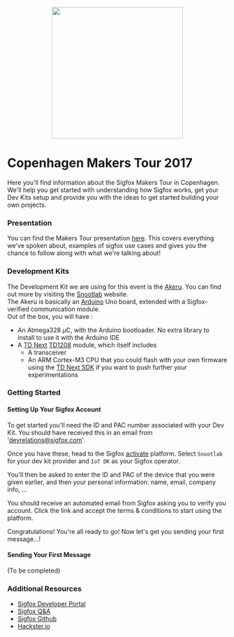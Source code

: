 <p align="center"><img src ="http://www.sigfox.com/themes/custom/sigfox/images/logo-2016.svg" width="300"></p>

# Copenhagen Makers Tour 2017

Here you'll find information about the Sigfox Makers Tour in Copenhagen.  
We'll help you get started with understanding how Sigfox works, get your Dev Kits setup and provide you with the ideas to get started building your own projects.

### Presentation

You can find the Makers Tour presentation [here](http://www.slideshare.net/nicolsc-slides/sigfox-makers-tour-copenhagen). This covers everything we've spoken about, examples of sigfox use cases and gives you the chance to follow along with what we're talking about!

### Development Kits

The Development Kit we are using for this event is the [Akeru](//www.akeru.cc/). You can find out more by visiting the [Snootlab](//snootlab.com) website.  
The Akeru is basically an [Arduino](//arduino.cc) Uno board, extended with a Sigfox-verified communication module.  
Out of the box, you will have :

* An Atmega328 µC, with the Arduino bootloader. No extra library to install to use it with the Arduino IDE
* A [TD Next](//www.td-next.com/) [TD1208](//github.com/Telecom-Design/Documentation_TD_RF_Module/blob/master/TD1208%20Datasheet.pdf) module, which itself includes
  * A []() transceiver
  * An ARM Cortex-M3 CPU that you could flash with your own firmware using the [TD Next SDK](http://rfmodules.td-next.com/sdk/) if you want to push further your experimentations
  
### Getting Started

#### Setting Up Your Sigfox Account

To get started you'll need the ID and PAC number associated with your Dev Kit. You should have received this in an email from 'devrelations@sigfox.com'.

Once you have these, head to the Sigfox [activate](//backend.sigfox.com/activate) platform. Select `Snootlab` for your dev kit provider and `IoT DK` as your Sigfox operator.

You'll then be asked to enter the ID and PAC of the device that you were given earlier, and then your personal information: name, email, company info, ... 

You should receive an automated email from Sigfox asking you to verify you account. Click the link and accept the terms & conditions to start using the platform.

Congratulations! You're all ready to go! Now let's get you sending your first message...!

#### Sending Your First Message

(To be completed)

### Additional Resources

* [Sigfox Developer Portal](https://makers.sigfox.com)
* [Sigfox Q&A](//ask.sigfox.com)
* [Sigfox Github](//github.com/sigfox)
* [Hackster.io](https://hackster.io/sigfox)
